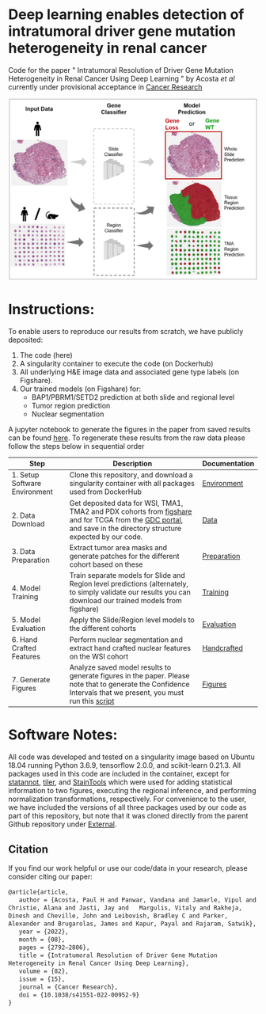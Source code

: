 # Deep learning enables detection of intratumoral driver gene mutation heterogeneity in renal cancer
Code for the paper " Intratumoral Resolution of Driver Gene Mutation Heterogeneity in Renal Cancer Using Deep Learning " by Acosta *et al* currently under provisional acceptance in [Cancer Research]([https://aacrjournals.org/cancerres](https://aacrjournals.org/cancerres/article/82/15/2792/707325/Intratumoral-Resolution-of-Driver-Gene-Mutation))

![fig1](Images/Git_Overview_v5.png)



# Instructions:

To enable users to reproduce our results from scratch, we have publicly deposited:

1. The code (here)
2. A singularity container to execute the code (on Dockerhub)
3. All underlying H&E image data and associated gene type labels (on Figshare).
4. Our trained models (on Figshare) for:
   - BAP1/PBRM1/SETD2 prediction at both slide and regional level
   - Tumor region prediction
   - Nuclear segmentation

A jupyter notebook to generate the figures in the paper from saved results can be found [here](FigureMasterScript.ipynb). To regenerate these results from the raw data please follow the steps below in sequential order

| Step                          | Description                                                  | Documentation                                 |
| ----------------------------- | ------------------------------------------------------------ | --------------------------------------------- |
| 1. Setup Software Environment | Clone this repository, and download a singularity container with all packages used from DockerHub | [Environment](Environment_README.md)          |
| 2. Data Download              | Get deposited data for WSI, TMA1, TMA2 and PDX cohorts from [figshare](www.figshare.com) and for TCGA from the [GDC portal](https://portal.gdc.cancer.gov/), and save in the directory structure expected by our code. | [Data](Data_Instructions.md)                  |
| 3. Data Preparation         | Extract tumor area masks and generate patches for the different cohort based on these | [Preparation](Data_Preparation/README.md)   |
| 4. Model Training             | Train separate models for Slide and Region level predictions (alternately, to simply validate our results you can download our trained models from figshare) | [Training](Gene_Model_Training/README.md)     |
| 5. Model Evaluation           | Apply the Slide/Region level models to the different cohorts | [Evaluation](Gene_Model_Evaluation/README.md) |
| 6. Hand Crafted Features      | Perform nuclear segmentation and extract hand crafted nuclear features on the WSI cohort | [Handcrafted](Handcrafted/README.md)                      |
| 7. Generate Figures           | Analyze saved model results to generate figures in the paper. Please note that to generate the Confidence Intervals that we present, you must run this [script](Figure_Generation/Confidence_Intervals.py) | [Figures](FigureMasterScript.ipynb)           |



# Software Notes:

All code was developed and tested on a singularity image based on Ubuntu 18.04 running Python 3.6.9, tensorflow 2.0.0, and scikit-learn 0.21.3. All packages used in this code are included in the container, except for [statannot](https://github.com/webermarcolivier/statannot), [tiler](https://github.com/the-lay/tiler), and [StainTools](https://github.com/Peter554/StainTools)  which were used for adding statistical information to two figures, executing the regional inference, and performing normalization transformations, respectively. For convenience to the user, we have included the versions of all three packages used by our code as part of this repository, but note that it was cloned directly from the parent Github repository under [External](External).



## Citation
If you find our work helpful or use our code/data in your research, please consider citing our paper:
```
@article{article,
   author = {Acosta, Paul H and Panwar, Vandana and Jamarle, Vipul and Christie, Alana and Jasti, Jay and   Margulis, Vitaly and Rakheja, Dinesh and Cheville, John and Leibovish, Bradley C and Parker, Alexander and Brugarolas, James and Kapur, Payal and Rajaram, Satwik},
   year = {2022},
   month = {08},
   pages = {2792–2806},
   title = {Intratumoral Resolution of Driver Gene Mutation Heterogeneity in Renal Cancer Using Deep Learning},
   volume = {82},
   issue = {15},
   journal = {Cancer Research},
   doi = {10.1038/s41551-022-00952-9}
}
```

